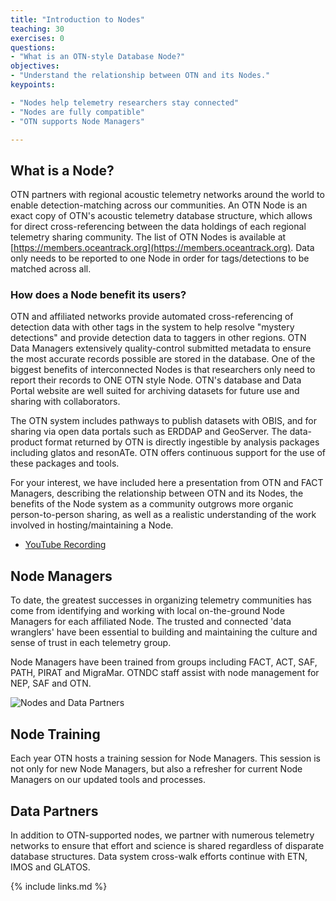 ```yaml
---
title: "Introduction to Nodes"
teaching: 30
exercises: 0
questions:
- "What is an OTN-style Database Node?"
objectives:
- "Understand the relationship between OTN and its Nodes."
keypoints:

- "Nodes help telemetry researchers stay connected"
- "Nodes are fully compatible"
- "OTN supports Node Managers"

---
```


## What is a Node?

OTN partners with regional acoustic telemetry networks around the world to enable detection-matching across our communities. An OTN Node is an exact copy of OTN's acoustic telemetry database structure, which allows for direct cross-referencing between the data holdings of each regional telemetry sharing community. The list of OTN Nodes is available at [https://members.oceantrack.org](https://members.oceantrack.org). Data only needs to be reported to one Node in order for tags/detections to be matched across all.

### How does a Node benefit its users?

OTN and affiliated networks provide automated cross-referencing of detection data with other tags in the system to help resolve "mystery detections" and provide detection data to taggers in other regions. OTN Data Managers extensively quality-control submitted metadata to ensure the most accurate records possible are stored in the database. One of the biggest benefits of interconnected Nodes is that researchers only need to report their records to ONE OTN style Node. OTN's database and Data Portal website are well suited for archiving datasets for future use and sharing with collaborators. 

The OTN system includes pathways to publish datasets with OBIS, and for sharing via open data portals such as ERDDAP and GeoServer. The data-product format returned by OTN is directly ingestible by analysis packages including glatos and resonATe. OTN offers continuous support for the use of these packages and tools.

For your interest, we have included here a presentation from OTN and FACT Managers, describing the relationship between OTN and its Nodes, the benefits of the Node system as a community outgrows more organic person-to-person sharing, as well as a realistic understanding of the work involved in hosting/maintaining a Node.

- [YouTube Recording](https://youtu.be/sIYCGvLz9SQ) 

## Node Managers

To date, the greatest successes in organizing telemetry communities has come from identifying and working with local on-the-ground Node Managers for each affiliated Node. The trusted and connected 'data wranglers' have been essential to building and maintaining the culture and sense of trust in each telemetry group.

Node Managers have been trained from groups including FACT, ACT, SAF, PATH, PIRAT and MigraMar.  OTNDC staff assist with node management for NEP, SAF and OTN.  


![Nodes and Data Partners](../fig/node_map.JPG)


## Node Training

Each year OTN hosts a training session for Node Managers. This session is not only for new Node Managers, but also a refresher for current Node Managers on our updated tools and processes.

## Data Partners

In addition to OTN-supported nodes, we partner with numerous telemetry networks to ensure that effort and science is shared regardless of disparate database structures. Data system cross-walk efforts continue with ETN, IMOS and GLATOS.

{% include links.md %}
